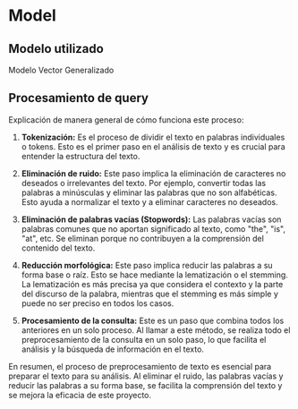 # Model

## Modelo utilizado

Modelo Vector Generalizado

## Procesamiento de query

Explicación de manera general de cómo funciona este proceso:

1. **Tokenización:** Es el proceso de dividir el texto en palabras individuales o tokens. Esto es el primer paso en el análisis de texto y es crucial para entender la estructura del texto.

2. **Eliminación de ruido:** Este paso implica la eliminación de caracteres no deseados o irrelevantes del texto. Por ejemplo, convertir todas las palabras a minúsculas y eliminar las palabras que no son alfabéticas. Esto ayuda a normalizar el texto y a eliminar caracteres no deseados.

3. **Eliminación de palabras vacías (Stopwords):** Las palabras vacías son palabras comunes que no aportan significado al texto, como "the", "is", "at", etc. Se eliminan porque no contribuyen a la comprensión del contenido del texto.

4. **Reducción morfológica:** Este paso implica reducir las palabras a su forma base o raíz. Esto se hace mediante la lematización o el stemming. La lematización es más precisa ya que considera el contexto y la parte del discurso de la palabra, mientras que el stemming es más simple y puede no ser preciso en todos los casos.

5. **Procesamiento de la consulta:** Este es un paso que combina todos los anteriores en un solo proceso. Al llamar a este método, se realiza todo el preprocesamiento de la consulta en un solo paso, lo que facilita el análisis y la búsqueda de información en el texto.

En resumen, el proceso de preprocesamiento de texto es esencial para preparar el texto para su análisis. Al eliminar el ruido, las palabras vacías y reducir las palabras a su forma base, se facilita la comprensión del texto y se mejora la eficacia de este proyecto.
